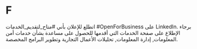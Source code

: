 # F
اتطلع للإعلان بأني #متاح_لتقديم_الخدمات #OpenForBusiness على LinkedIn. برجاء الإطلاع على صفحة الخدمات التي أقدمها للحصول على مساعدة بشأن خدمات أمن المعلومات, إدارة المعلومات, تحليلات الأعمال التجارية وتطوير البرامج المخصصة.
